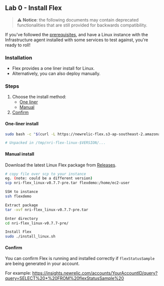 ## Lab 0 - Install Flex

> ⚠️ **Notice**: the following documents may contain deprecated functionalities that are still provided for backwards compatibility.

If you've followed the [prerequisites](setup_prerequisites.md), and have a Linux instance with the Infrastructure agent installed with some services to test against, you're ready to roll!

### Installation 
* Flex provides a one liner install for Linux.
* Alternatively, you can also deploy manually.

### Steps
1. Choose the install method:
    * [One liner](#one-liner-install)
    * [Manual](#manual-install)
2. [Confirm](#confirm)

#### One-liner install
```bash
sudo bash -c "$(curl -L https://newrelic-flex.s3-ap-southeast-2.amazonaws.com/install_linux_s3.sh)"

# Unpacked in /tmp/nri-flex-linux-$VERSION/...
```

#### Manual install

Download the latest Linux Flex package from [Releases](https://github.com/newrelic/nri-flex/releases).

```bash
# copy file over scp to your instance
eg. (note: could be a different version)
scp nri-flex_linux-v0.7.7-pre.tar flexdemo:/home/ec2-user 

SSH to instance
ssh flexdemo

Extract package
tar -xvf nri-flex_linux-v0.7.7-pre.tar

Enter directory
cd nri-flex_linux-v0.7.7-pre/

Install Flex
sudo ./install_linux.sh

```

#### Confirm

You can confirm Flex is running and installed correctly if `flexStatusSample` are being generated in your account.

For example: https://insights.newrelic.com/accounts/YourAccountID/query?query=SELECT%20*%20FROM%20flexStatusSample%20
